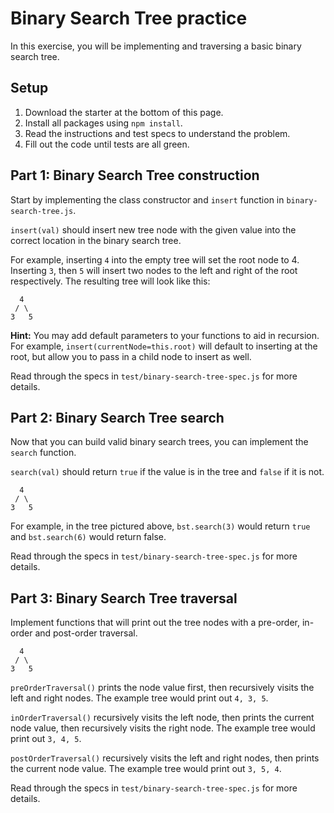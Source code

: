 # Binary Search Tree practice

In this exercise, you will be implementing and traversing a basic binary
search tree.

## Setup

1. Download the starter at the bottom of this page.
2. Install all packages using `npm install`.
3. Read the instructions and test specs to understand the problem.
4. Fill out the code until tests are all green.

## Part 1: Binary Search Tree construction

Start by implementing the class constructor and `insert` function in
`binary-search-tree.js`.

`insert(val)` should insert new tree node with the given value into the
correct location in the binary search tree.

For example, inserting `4` into the empty tree will set the root node to 4.
Inserting `3`, then `5` will insert two nodes to the left and right of the
root respectively. The resulting tree will look like this:

```plaintext
  4
 / \
3   5
```

**Hint:** You may add default parameters to your functions to aid in recursion.
For example, `insert(currentNode=this.root)` will default to inserting at the
root, but allow you to pass in a child node to insert as well.

Read through the specs in `test/binary-search-tree-spec.js` for more details.

## Part 2: Binary Search Tree search

Now that you can build valid binary search trees, you can implement the
`search` function.

`search(val)` should return `true` if the value is in the tree and `false` if
it is not.

```plaintext
  4
 / \
3   5
```

For example, in the tree pictured above, `bst.search(3)` would return `true`
and `bst.search(6)` would return false.

Read through the specs in `test/binary-search-tree-spec.js` for more details.

## Part 3: Binary Search Tree traversal

Implement functions that will print out the tree nodes with a pre-order,
in-order and post-order traversal.

```plaintext
  4
 / \
3   5
```

`preOrderTraversal()` prints the node value first, then recursively visits the
left and right nodes. The example tree would print out `4, 3, 5`.

`inOrderTraversal()` recursively visits the left node, then prints the current
node value, then recursively visits the right node. The example tree would
print out `3, 4, 5`.

`postOrderTraversal()` recursively visits the left and right nodes, then
prints the current node value. The example tree would print out `3, 5, 4`.

Read through the specs in `test/binary-search-tree-spec.js` for more details.
